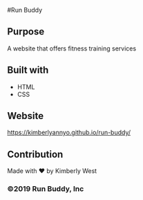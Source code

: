 #Run Buddy

## Purpose
A website that offers fitness training services

## Built with
* HTML
* CSS 

## Website
https://kimberlyannyo.github.io/run-buddy/

## Contribution 
Made with ❤️ by Kimberly West

### ©️2019 Run Buddy, Inc

